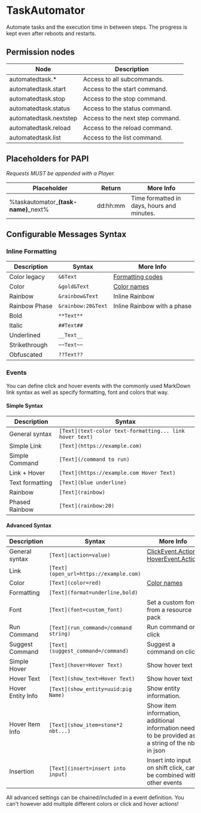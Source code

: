 # TaskAutomator
Automate tasks and the execution time in between steps. The progress is kept even after reboots and restarts.

## Permission nodes
Node                   | Description
 ----------------------|----------------------------------------
automatedtask.*        | Access to all subcommands.
automatedtask.start    | Access to the start command.
automatedtask.stop     | Access to the stop command.
automatedtask.status   | Access to the status command.
automatedtask.nextstep | Access to the next step command.
automatedtask.reload   | Access to the reload command.
automatedtask.list     | Access to the list command.

## Placeholders for PAPI
_Requests MUST be appended with a Player._

Placeholder                                                | Return             | More Info
 ----------------------------------------------------------|--------------------|---------------------------------------------------------------------
%taskautomator_**(task-name)**_next%   | dd:hh:mm           | Time formatted in days, hours and minutes.

## Configurable Messages Syntax

### Inline Formatting
Description   | Syntax             | More Info
--------------|--------------------|---------------------------------------------------------------------
Color legacy  |` &6Text           `| [Formatting codes](https://minecraft.gamepedia.com/Formatting_codes)
Color         |` &gold&Text       `| [Color names](https://minecraft.gamepedia.com/Formatting_codes)
Rainbow       |` &rainbow&Text    `| Inline Rainbow
Rainbow Phase |` &rainbow:20&Text `| Inline Rainbow with a phase
Bold          |` **Text**         `|
Italic        |` ##Text##         `|
Underlined    |` __Text__         `|
Strikethrough |` ~~Text~~         `|
Obfuscated    |` ??Text??         `|

### Events ###
You can define click and hover events with the commonly used MarkDown link syntax
as well as specify formatting, font and colors that way.

#### Simple Syntax
Description                    | Syntax
 -------------------------------|---------------------------------------------------------
General syntax                 |` [Text](text-color text-formatting... link hover text) `
Simple Link                    |` [Text](https://example.com)                           `
Simple Command                 |` [Text](/command to run)                               `
Link + Hover                   |` [Text](https://example.com Hover Text)                `
Text formatting                |` [Text](blue underline)                                `
Rainbow                        |` [Text](rainbow)                                       `
Phased Rainbow                 |` [Text](rainbow:20)                                       `

#### Advanced Syntax
Description        | Syntax                                 | More Info
 -------------------|----------------------------------------|----
General syntax     |` [Text](action=value)                 `| [ClickEvent.Action](https://ci.md-5.net/job/BungeeCord/ws/chat/target/apidocs/net/md_5/bungee/api/chat/ClickEvent.Action.html), [HoverEvent.Action](https://ci.md-5.net/job/BungeeCord/ws/chat/target/apidocs/net/md_5/bungee/api/chat/HoverEvent.Action.html)
Link               |` [Text](open_url=https://example.com) `|
Color              |` [Text](color=red)                    `| [Color names](https://minecraft.gamepedia.com/Formatting_codes)
Formatting         |` [Text](format=underline,bold)        `|
Font               |` [Text](font=custom_font)             `| Set a custom font from a resource pack
Run Command        |` [Text](run_command=/command string)  `| Run command on click
Suggest Command    |` [Text](suggest_command=/command)     `| Suggest a command on click
Simple Hover       |` [Text](hover=Hover Text)             `| Show hover text
Hover Text         |` [Text](show_text=Hover Text)         `| Show hover text
Hover Entity Info  |` [Text](show_entity=uuid:pig Name)    `| Show entity information.
Hover Item Info    |` [Text](show_item=stone*2 nbt...)     `| Show item information, additional information needs to be provided as a string of the nbt in json
Insertion          |` [Text](insert=insert into input)     `| Insert into input on shift click, can be combined with other events

All advanced settings can be chained/included in a event definition.
You can't however add multiple different colors or click and hover actions!
